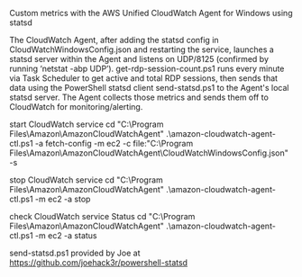 Custom metrics with the AWS Unified CloudWatch Agent for Windows using statsd

The CloudWatch Agent, after adding the statsd config in CloudWatchWindowsConfig.json and restarting the service, launches a statsd server within the Agent and listens on UDP/8125 (confirmed by running ‘netstat -abp UDP’). get-rdp-session-count.ps1 runs every minute via Task Scheduler to get active and total RDP sessions, then sends that data using the PowerShell statsd client send-statsd.ps1 to the Agent's local statsd server. The Agent collects those metrics and sends them off to CloudWatch for monitoring/alerting.

start CloudWatch service
cd "C:\Program Files\Amazon\AmazonCloudWatchAgent"
.\amazon-cloudwatch-agent-ctl.ps1 -a fetch-config -m ec2 -c file:"C:\Program Files\Amazon\AmazonCloudWatchAgent\CloudWatchWindowsConfig.json" -s

stop CloudWatch service
cd "C:\Program Files\Amazon\AmazonCloudWatchAgent"
.\amazon-cloudwatch-agent-ctl.ps1 -m ec2 -a stop

check CloudWatch service Status
cd "C:\Program Files\Amazon\AmazonCloudWatchAgent"
.\amazon-cloudwatch-agent-ctl.ps1 -m ec2 -a status


send-statsd.ps1 provided by Joe at https://github.com/joehack3r/powershell-statsd